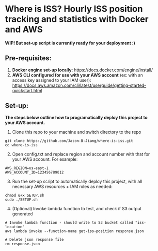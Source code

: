 # Where is ISS? Hourly ISS position tracking and statistics with Docker and AWS
**WIP! But set-up script is currently ready for your deployment :)**

## Pre-requisites:
1. **Docker engine set-up locally**: https://docs.docker.com/engine/install/
2. **AWS CLI configured for use with your AWS account** (ex: with an access key assigned to your IAM user): https://docs.aws.amazon.com/cli/latest/userguide/getting-started-quickstart.html

## Set-up:
**The steps below outline how to programatically deploy this project to your AWS account.**

1. Clone this repo to your machine and switch directory to the repo
```
git clone https://github.com/Jason-B-Jiang/where-is-iss.git
cd where-is-iss
```

2. Open config.txt and replace region and account number with that for your AWS account. For example:
```
AWS_REGION=us-east-1
AWS_ACCOUNT_ID=123456789012
```

3. Run the set-up script to automatically deploy this project, with all necessary AWS resources + IAM roles as needed:
```
chmod u+x SETUP.sh
sudo ./SETUP.sh
```

4. (Optional) Invoke lambda function to test, and check if S3 output generated
```
# Invoke lambda function - should write to S3 bucket called "iss-location"
aws lambda invoke --function-name get-iss-position response.json

# Delete json response file
rm response.json
```
